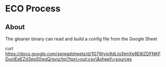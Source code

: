 # ECO Process

## About

The gleaner binary can read and build a config file
from the Google Sheet

curl https://docs.google.com/spreadsheets/d/1G7Wylo9dLlq3tmXe8E8lZDFNKFDuoIEeEZd3epS0ggQ/gviz/tq\?tqx\=out:csv\&sheet\=sources

